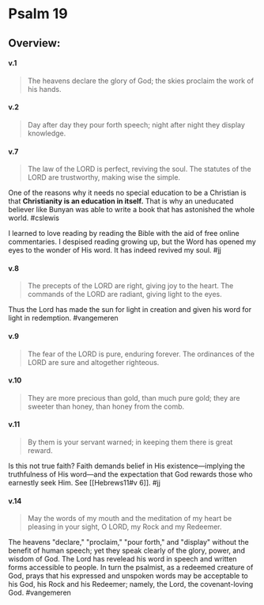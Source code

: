 # Psalm 19

## Overview:


#### v.1
>The heavens declare the glory of God; the skies proclaim the work of his hands.

#### v.2
>Day after day they pour forth speech; night after night they display knowledge.

#### v.7
>The law of the LORD is perfect, reviving the soul. The statutes of the LORD are trustworthy, making wise the simple.

One of the reasons why it needs no special education to be a Christian is that **Christianity is an education in itself.** That is why an uneducated believer like Bunyan was able to write a book that has astonished the whole world.
#cslewis

I learned to love reading by reading the Bible with the aid of free online commentaries. I despised reading growing up, but the Word has opened my eyes to the wonder of His word. It has indeed revived my soul.
#jj 

#### v.8
>The precepts of the LORD are right, giving joy to the heart. The commands of the LORD are radiant, giving light to the eyes.

Thus the Lord has made the sun for light in creation and given his word for light in redemption.
#vangemeren 

#### v.9
>The fear of the LORD is pure, enduring forever. The ordinances of the LORD are sure and altogether righteous.

#### v.10
>They are more precious than gold, than much pure gold; they are sweeter than honey, than honey from the comb.

#### v.11
>By them is your servant warned; in keeping them there is great reward.

Is this not true faith? Faith demands belief in His existence—implying the truthfulness of His word—and the expectation that God rewards those who earnestly seek Him. See [[Hebrews11#v 6]].
#jj 

#### v.14
>May the words of my mouth and the meditation of my heart be pleasing in your sight, O LORD, my Rock and my Redeemer.

The heavens "declare," "proclaim," "pour forth," and "display" without the benefit of human speech; yet they speak clearly of the glory, power, and wisdom of God. The Lord has revelead his word in speech and written forms accessible to people. In turn the psalmist, as a redeemed creature of God, prays that his expressed and unspoken words may be acceptable to his God, his Rock and his Redeemer; namely, the Lord, the covenant-loving God.
#vangemeren 
